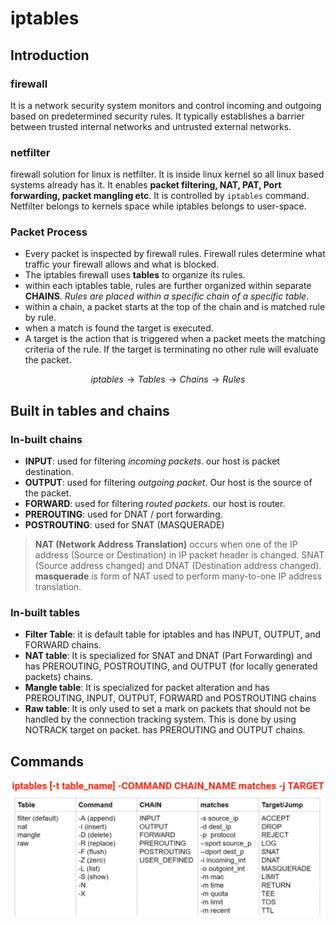 # iptables

## Introduction

### firewall

It is a network security system monitors and control incoming and outgoing based on predetermined security rules. It typically establishes a barrier between trusted internal networks and untrusted external networks.

### netfilter

firewall solution for linux is netfilter. It is inside linux kernel so all linux based systems already has it. It enables **packet filtering, NAT, PAT, Port forwarding, packet mangling etc**. It is controlled by `iptables` command. Netfilter belongs to kernels space while iptables belongs to user-space.

### Packet Process

- Every packet is inspected by firewall rules. Firewall rules determine what traffic your firewall allows and what is blocked.
- The iptables firewall uses **tables** to organize its rules.
- within each iptables table, rules are further organized within separate **CHAINS**. *Rules are placed within a specific chain of a specific table*.
- within a chain,  a packet starts at the top of the chain and is matched rule by rule.
- when a match is found the target is executed.
- A target is the action that is triggered when a packet meets the matching criteria of the rule. If the target is terminating no other rule will evaluate the packet.

$$iptables  \rightarrow Tables  \rightarrow Chains  \rightarrow Rules$$

## Built in tables and chains

### In-built chains
- **INPUT**: used for filtering *incoming packets*. our host is packet destination.
- **OUTPUT**: used for filtering *outgoing packet*. Our host is the source of the packet.
- **FORWARD**: used for filtering *routed packets*. our host is router.
- **PREROUTING**: used for DNAT / port forwarding.
- **POSTROUTING**: used for SNAT (MASQUERADE)

>**NAT (Network Address Translation)** occurs when one of the IP address (Source or Destination) in IP packet header is changed. SNAT (Source address changed) and DNAT (Destination address changed).
>**masquerade** is form of NAT used to perform many-to-one IP address translation.

### In-built tables
- **Filter Table**: it is default table for iptables and has INPUT, OUTPUT, and FORWARD chains.
- **NAT table**: It is specialized for SNAT and DNAT (Part Forwarding) and has PREROUTING, POSTROUTING, and OUTPUT (for locally generated packets) chains.
- **Mangle table**: It is specialized for packet alteration and has PREROUTING, INPUT, OUTPUT, FORWARD and POSTROUTING chains
- **Raw table**: It is only used to set a mark on packets that should not be handled by the connection tracking system. This is done by using NOTRACK target on packet. has PREROUTING and OUTPUT chains.

## Commands

![iptable commands](./iptables-command.png)
